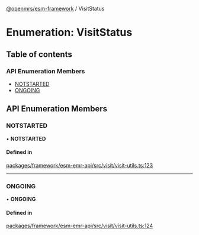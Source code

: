 [@openmrs/esm-framework](../API.md) / VisitStatus

# Enumeration: VisitStatus

## Table of contents

### API Enumeration Members

- [NOTSTARTED](VisitStatus.md#notstarted)
- [ONGOING](VisitStatus.md#ongoing)

## API Enumeration Members

### NOTSTARTED

• **NOTSTARTED**

#### Defined in

[packages/framework/esm-emr-api/src/visit/visit-utils.ts:123](https://github.com/openmrs/openmrs-esm-core/blob/main/packages/framework/esm-emr-api/src/visit/visit-utils.ts#L123)

___

### ONGOING

• **ONGOING**

#### Defined in

[packages/framework/esm-emr-api/src/visit/visit-utils.ts:124](https://github.com/openmrs/openmrs-esm-core/blob/main/packages/framework/esm-emr-api/src/visit/visit-utils.ts#L124)
